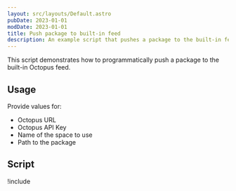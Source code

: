 ```yaml
---
layout: src/layouts/Default.astro
pubDate: 2023-01-01
modDate: 2023-01-01
title: Push package to built-in feed
description: An example script that pushes a package to the built-in feed.
---
```


This script demonstrates how to programmatically push a package to the built-in Octopus feed.

## Usage

Provide values for:

- Octopus URL
- Octopus API Key
- Name of the space to use
- Path to the package

## Script

!include <push-package-scripts>
